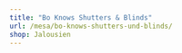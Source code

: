 ```yaml
---
title: "Bo Knows Shutters & Blinds"
url: /mesa/bo-knows-shutters-und-blinds/
shop: Jalousien
---
```

